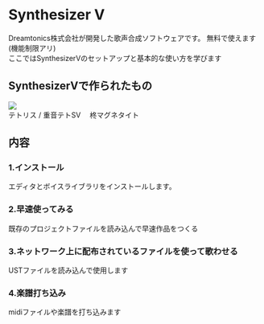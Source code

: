 # Synthesizer V
Dreamtonics株式会社が開発した歌声合成ソフトウェアです。
無料で使えます(機能制限アリ)  
ここではSynthesizerVのセットアップと基本的な使い方を学びます

## SynthesizerVで作られたもの
[![](https://img.youtube.com/vi/Soy4jGPHr3g/0.jpg)](https://www.youtube.com/watch?v=Soy4jGPHr3g)  
テトリス / 重音テトSV　
柊マグネタイト



## 内容
### 1.インストール
エディタとボイスライブラリをインストールします。
### 2.早速使ってみる
既存のプロジェクトファイルを読み込んで早速作品をつくる
### 3.ネットワーク上に配布されているファイルを使って歌わせる
USTファイルを読み込んで使用します
### 4.楽譜打ち込み
midiファイルや楽譜を打ち込みます
